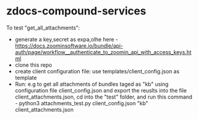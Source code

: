 # zdocs-compound-services

To test "get_all_attachments":
   - generate a key,secret as expa,olhe here - https://docs.zoominsoftware.io/bundle/api-auth/page/workflow__authenticate_to_zoomin_api_with_access_keys.html
   - clone this repo 
   - create client configuration file: use templates/client_config.json as template 
   - Run: e.g to get all attachments of bundles taged as "kb" using configuration file client_config.json and export the reuslts into the file client_attachments.json, cd into the "test" folder, and run this command - 
    python3 attachments_test.py client_config.json "kb" client_attachments.json
